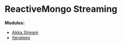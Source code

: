 # ReactiveMongo Streaming

**Modules:**

- [Akka Stream](./akka-stream/README.md)
- [Iteratees](./iteratees/README.md)
